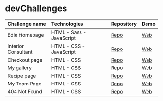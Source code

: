 # devChallenges

| Challenge name  | Technologies  | Repository | Demo |
| :------------ |:---------------| :-----| :-----|
| Edie Homepage | HTML - Sass - JavaScript | [Repo](https://github.com/dcuevasdev/edie-homepage) | [Web](https://dcuevasdev.github.io/edie-homepage/) |
| Interior Consultant | HTML - CSS - JavaScript | [Repo](https://github.com/dcuevasdev/interior-consultant) | [Web](https://dcuevasdev.github.io/interior-consultant/) |
| Checkout page | HTML - CSS | [Repo](https://github.com/dcuevasdev/checkout-page) | [Web](https://dcuevasdev.github.io/checkout-page/) |
| My gallery | HTML - CSS | [Repo](https://github.com/dcuevasdev/my-gallery) | [Web](https://dcuevasdev.github.io/my-gallery/) |
| Recipe page | HTML - CSS | [Repo](https://github.com/dcuevasdev/recipe-page) | [Web](https://dcuevasdev.github.io/recipe-page/) |
| My Team Page | HTML - CSS | [Repo](https://github.com/dcuevasdev/my-team-page) | [Web](https://dcuevasdev.github.io/my-team-page/) |
| 404 Not Found | HTML - CSS | [Repo](https://github.com/dcuevasdev/404-Not-Found) | [Web](https://dcuevasdev.github.io/404-Not-Found/) |
